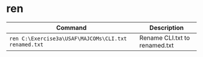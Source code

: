 # ren

| **Command** | **Description** |
|-------------|-----------------|
| `ren C:\Exercise3a\USAF\MAJCOMs\CLI.txt renamed.txt` | Rename CLI.txt to renamed.txt |